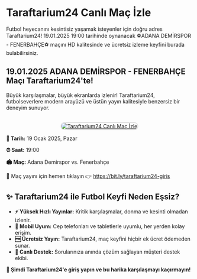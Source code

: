<h1>Taraftarium24 Canlı Maç İzle</h1>
<p>Futbol heyecanını kesintisiz yaşamak isteyenler için doğru adres Taraftarium24! 19.01.2025 19:00 tarihinde oynanacak ⚽ADANA DEMİRSPOR - FENERBAHÇE⚽ maçını HD kalitesinde ve ücretsiz izleme keyfini burada bulabilirsiniz.</p>

<h2>19.01.2025 ADANA DEMİRSPOR - FENERBAHÇE Maçı Taraftarium24'te!</h2>
<p>Büyük karşılaşmalar, büyük ekranlarda izlenir! Taraftarium24, futbolseverlere modern arayüzü ve üstün yayın kalitesiyle benzersiz bir deneyim sunuyor.</p>

<center>
<br>
<a href="https://bit.ly/taraftarium24-giris" title="Taraftarium24 Giriş">
<img src="https://i.ibb.co/5K7Ks6w/zzzz3.gif" alt="Taraftarium24 Canlı Maç İzle" style="max-width: 100%; border: 2px solid #ddd; border-radius: 10px;">
</a>
</center>

<p><strong>📅 Tarih:</strong> 19 Ocak 2025, Pazar</p>
<p><strong>⏰ Saat:</strong> 19:00</p>
<p><strong>🏟️ Maç:</strong> Adana Demirspor vs. Fenerbahçe</p>
<p>🔗 Maç yayını için hemen tıklayın 👉 <a href="https://bit.ly/taraftarium24-giris" title="Taraftarium24 Canlı İzle">https://bit.ly/taraftarium24-giris</a></p>

<h2>✨ Taraftarium24 ile Futbol Keyfi Neden Eşsiz?</h2>
<ul>
  <li><strong>⚡ Yüksek Hızlı Yayınlar:</strong> Kritik karşılaşmalar, donma ve kesinti olmadan izlenir.</li>
  <li><strong>📱 Mobil Uyum:</strong> Cep telefonları ve tabletlerle uyumlu, her yerden kolay erişim.</li>
  <li><strong>🆓 Ücretsiz Yayın:</strong> Taraftarium24, maç keyfini hiçbir ek ücret ödemeden sunar.</li>
  <li><strong>💬 Canlı Destek:</strong> Sorularınıza anında çözüm sağlayan müşteri destek ekibi.</li>
</ul>

<p><strong>📌 Şimdi Taraftarium24'e giriş yapın ve bu harika karşılaşmayı kaçırmayın!</strong></p>

